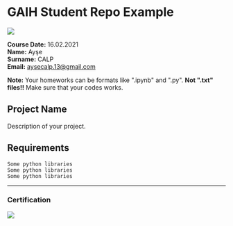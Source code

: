 # GAIH Student Repo Example
![](img/logo.png)

**Course Date:** 16.02.2021  
**Name:** Ayşe  
**Surname:** CALP  
**Email:** aysecalp.13@gmail.com  

**Note:** Your homeworks can be formats like ".ipynb" and ".py". **Not ".txt" files!!** Make sure that your codes works.  

## Project Name
Description of your project.

## Requirements
```
Some python libraries
Some python libraries
Some python libraries
```
---

### Certification
![](img/certificate_ex.png)


